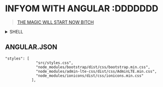 # INFYOM WITH ANGULAR :DDDDDDD
> [THE MAGIC WILL START NOW BITCH ](https://mledour.github.io/angular-admin-lte/branches/master/#/tabs)

<details>
  <summary>SHELL</summary>
    <p>npm install bootstrap@3 --save</p>
    <p>npm install angular-admin-lte --save</p>
    <p>npm install ionicons@latest --save</p>
</details>  

## ANGULAR.JSON

```
"styles": [
              "src/styles.css",
              "node_modules/bootstrap/dist/css/bootstrap.min.css",
              "node_modules/admin-lte-css/dist/css/AdminLTE.min.css",
              "node_modules/ionicons/dist/css/ionicons.min.css"
            ],
```
